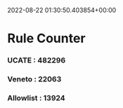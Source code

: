 2022-08-22 01:30:50.403854+00:00
# Rule Counter 
 ### UCATE : 482296

 ### Veneto : 22063

 ### Allowlist : 13924